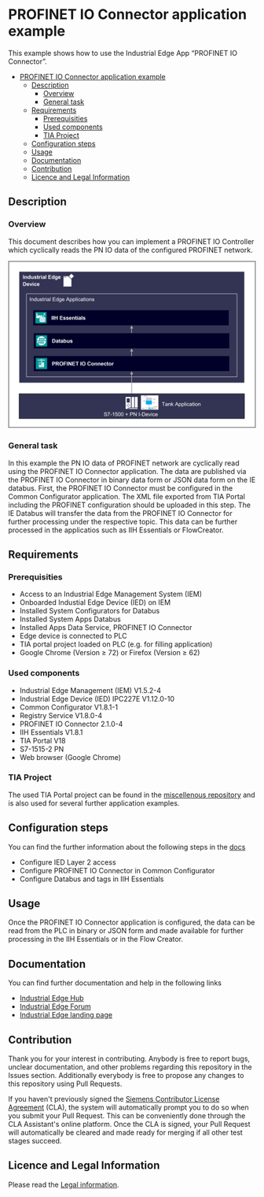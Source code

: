 # PROFINET IO Connector application example

This example shows how to use the Industrial Edge App “PROFINET IO Connector”.

- [PROFINET IO Connector application example](#profinet-io-connector-application-example)
  - [Description](#description)
    - [Overview](#overview)
    - [General task](#general-task)
  - [Requirements](#requirements)
    - [Prerequisities](#prerequisities)
    - [Used components](#used-components)
    - [TIA Project](#tia-project)
  - [Configuration steps](#configuration-steps)
  - [Usage](#usage)
  - [Documentation](#documentation)
  - [Contribution](#contribution)
  - [Licence and Legal Information](#licence-and-legal-information)


## Description

### Overview

This document describes how you can implement a PROFINET IO Controller which cyclically reads the PN IO data of the configured PROFINET network.

![overview](docs/graphics/Overview.png)

### General task

In this example the PN IO data of PROFINET network are cyclically read using the PROFINET IO Connector application. The data are published via the PROFINET IO Connector in binary data form or JSON data form on the IE databus. First, the PROFINET IO Connector must be configured in the Common Configurator application. The XML file exported from TIA Portal including the PROFINET configuration should be uploaded in this step. The IE Databus will transfer the data from the PROFINET IO Connector for further processing under the respective topic. This data can be further processed in the applicatios such as IIH Essentials or FlowCreator.

## Requirements

###  Prerequisities

- Access to an Industrial Edge Management System (IEM)
- Onboarded Industial Edge Device (IED) on IEM
- Installed System Configurators for Databus
- Installed System Apps Databus
- Installed Apps Data Service, PROFINET IO Connector
- Edge device is connected to PLC
- TIA portal project loaded on PLC (e.g. for filling application)
- Google Chrome (Version ≥ 72) or Firefox (Version ≥ 62)

### Used components

- Industrial Edge Management (IEM) V1.5.2-4
- Industrial Edge Device (IED) IPC227E V1.12.0-10
- Common Configurator V1.8.1-1
- Registry Service V1.8.0-4
- PROFINET IO Connector 2.1.0-4
- IIH Essentials V1.8.1
- TIA Portal V18
- S7-1515-2 PN
- Web browser (Google Chrome)

### TIA Project

The used TIA Portal project can be found in the [miscellenous repository](https://github.com/industrial-edge/miscellaneous/tree/main/tank%20application) and is also used for several further application examples.

## Configuration steps

You can find the further information about the following steps in the [docs](docs/Installation.md)
- Configure IED Layer 2 access
- Configure PROFINET IO Connector in Common Configurator
- Configure Databus and tags in IIH Essentials

## Usage

Once the PROFINET IO Connector application is configured, the data can be read from the PLC in binary or JSON form and made available for further processing in the IIH Essentials or in the Flow Creator.

## Documentation

You can find further documentation and help in the following links
  - [Industrial Edge Hub](https://iehub.eu1.edge.siemens.cloud/#/documentation)
  - [Industrial Edge Forum](https://www.siemens.com/industrial-edge-forum)
  - [Industrial Edge landing page](https://new.siemens.com/global/en/products/automation/topic-areas/industrial-edge/simatic-edge.html)
  
## Contribution

Thank you for your interest in contributing. Anybody is free to report bugs, unclear documentation, and other problems regarding this repository in the Issues section.
Additionally everybody is free to propose any changes to this repository using Pull Requests.

If you haven't previously signed the [Siemens Contributor License Agreement](https://cla-assistant.io/industrial-edge/) (CLA), the system will automatically prompt you to do so when you submit your Pull Request. This can be conveniently done through the CLA Assistant's online platform. Once the CLA is signed, your Pull Request will automatically be cleared and made ready for merging if all other test stages succeed.

## Licence and Legal Information

Please read the [Legal information](LICENSE.md).
